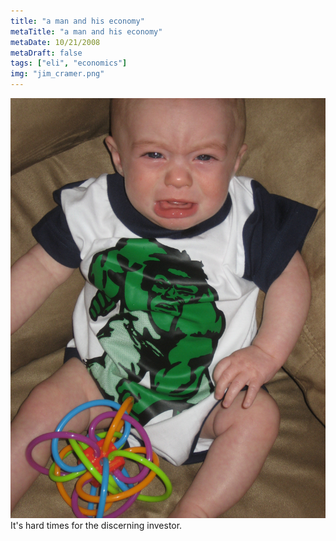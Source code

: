 ```yaml
---
title: "a man and his economy"
metaTitle: "a man and his economy"
metaDate: 10/21/2008
metaDraft: false
tags: ["eli", "economics"]
img: "jim_cramer.png"
---
```


[![](https://github.com/crfroehlich/cdn/raw/main/images/IMG_1158.JPG)](https://github.com/crfroehlich/cdn/raw/main/images/IMG_1158.JPG)It's hard times for the discerning investor.

